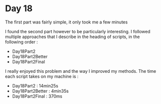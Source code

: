# Day 18

The first part was fairly simple, it only took me a few minutes

I found the second part however to be particularly interesting.
I followed multiple approaches that I describe in the heading of scripts, in the following order :
  - Day18Part2
  - Day18Part2Better
  - Day18Part2Final

I really enjoyed this problem and the way I improved my methods.
The time each script takes on my machine is :
  - Day18Part2 : 14min25s
  - Day18Part2Better : 4min35s
  - Day18Part2Final : 370ms
